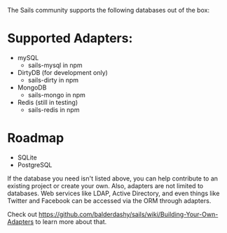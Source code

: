 The Sails community supports the following databases out of the box:

# Supported Adapters:
* mySQL
  * sails-mysql in npm
* DirtyDB (for development only)
  * sails-dirty in npm
* MongoDB
  * sails-mongo in npm
* Redis (still in testing) 
  * sails-redis in npm

# Roadmap
* SQLite
* PostgreSQL


If the database you need isn't listed above, you can help contribute to an existing project or create your own.  Also, adapters are not limited to databases.  Web services like LDAP, Active Directory, and even things like Twitter and Facebook can be accessed via the ORM through adapters.

Check out https://github.com/balderdashy/sails/wiki/Building-Your-Own-Adapters to learn more about that.